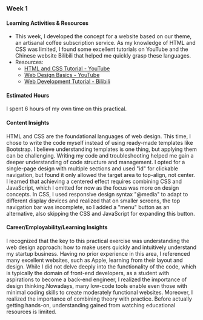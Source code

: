 ### Week 1

#### Learning Activities & Resources
 - This week, I developed the concept for a website based on our theme, an artisanal coffee subscription service. As my knowledge of HTML and CSS was limited, I found some excellent tutorials on YouTube and the Chinese website Bilibili that helped me quickly grasp these languages.
 - Resources:
   - [HTML and CSS Tutorial - YouTube](https://youtu.be/CLUPkcLQm64?si=2AYVf5CdshnW1I9a)
   - [Web Design Basics - YouTube](https://youtu.be/Ml78vnNTBLw?si=q3B8DfyUu__TOUg-)
   - [Web Development Tutorial - Bilibili](https://www.bilibili.com/video/BV1vs411M7aT/?share_source=copy_web&vd_source=8b6422e1a42b76caccf576259aa4acc2)

#### Estimated Hours
I spent 6 hours of my own time on this practical.

#### Content Insights

HTML and CSS are the foundational languages of web design. This time, 
I chose to write the code myself instead of using ready-made templates like Bootstrap. 
I believe understanding templates is one thing, but applying them can be challenging. 
Writing my code and troubleshooting helped me gain a deeper understanding of code structure and management. 
I opted for a single-page design with multiple sections and used "id" for clickable navigation, but found it only allowed the target area to top-align, 
not center. I learned that achieving a centered effect requires combining CSS and JavaScript, which I omitted for now as the focus was more on design concepts. 
In CSS, I used responsive design syntax "@media" to adapt to different display devices and realized that on smaller screens, 
the top navigation bar was incomplete, so I added a "menu" button as an alternative, also skipping the CSS and JavaScript for expanding this button.

#### Career/Employability/Learning Insights

I recognized that the key to this practical exercise was understanding the web design approach: 
how to make users quickly and intuitively understand my startup business. Having no prior experience in this area, 
I referenced many excellent websites, such as Apple, learning from their layout and design. While I did not delve deeply 
into the functionality of the code, which is typically the domain of front-end developers, as a student with aspirations to become a back-end engineer, 
I realized the importance of design thinking.Nowadays, many low-code tools enable even those with minimal coding skills to create moderately functional websites. 
Moreover, I realized the importance of combining theory with practice. Before actually getting hands-on, understanding gained from watching educational resources is limited.